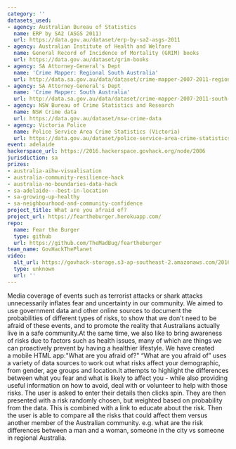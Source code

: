 ```yaml
---
category: ''
datasets_used:
- agency: Australian Bureau of Statistics
  name: ERP by SA2 (ASGS 2011)
  url: https://data.gov.au/dataset/erp-by-sa2-asgs-2011
- agency: Australian Institute of Health and Welfare
  name: General Record of Incidence of Mortality (GRIM) books
  url: https://data.gov.au/dataset/grim-books
- agency: SA Attorney-General's Dept
  name: 'Crime Mapper: Regional South Australia'
  url: http://data.sa.gov.au/data/dataset/crime-mapper-2007-2011-regional-south-australia
- agency: SA Attorney-General's Dept
  name: 'Crime Mapper: South Australia'
  url: http://data.sa.gov.au/data/dataset/crime-mapper-2007-2011-south-australia
- agency: NSW Bureau of Crime Statistics and Research
  name: NSW Crime data
  url: https://data.gov.au/dataset/nsw-crime-data
- agency: Victoria Police
  name: Police Service Area Crime Statistics (Victoria)
  url: https://data.gov.au/dataset/police-service-area-crime-statistics-victoria
event: adelaide
hackerspace_url: https://2016.hackerspace.govhack.org/node/2086
jurisdiction: sa
prizes:
- australia-aihw-visualisation
- australia-community-resilience-hack
- australia-no-boundaries-data-hack
- sa-adelaide---best-in-location
- sa-growing-up-healthy
- sa-neighbourhood-and-community-confidence
project_title: What are you afraid of?
project_url: https://feartheburger.herokuapp.com/
repo:
  name: Fear the Burger
  type: github
  url: https://github.com/TheMadBug/feartheburger
team_name: GovHackThePlanet
video:
  alt_url: https://govhack-storage.s3-ap-southeast-2.amazonaws.com/2016/GovHackWhatAreYouAfraidOfv2.mp4
  type: unknown
  url: ''
---
```


Media coverage of events such as terrorist attacks or shark attacks unnecessarily inflates fear and uncertainty in our community.
We aimed to use government data and other online sources to document the probabilities of different types of risks, to show that we don't need to be afraid of these events, and to promote the reality that Australians actually live in a safe community.At the same time, we also like to bring awareness of risks due to factors such as health issues, many of which are things we can proactively prevent by having a healthier lifestyle.
We have created a mobile HTML app:"What are you afraid of?"
“What are you afraid of” uses a variety of data sources to work out what risks affect your demographic, from gender, age groups and location.It attempts to highlight the differences between what you fear and what is likely to affect you - while also providing useful information on how to avoid, deal with or volunteer to help with those risks.
The user is asked to enter their details then clicks spin. They are then presented with a risk randomly chosen, but weighted based on probability from the data. This is combined with a link to educate about the risk.
Then the user is able to compare all the risks that could affect them versus another member of the Australian community. e.g. what are the risk differences between a man and a woman, someone in the city vs someone in regional Australia.